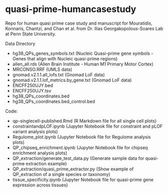 # quasi-prime-humancasestudy
Repo for human quasi prime case study and manuscript for Mouratidis, Konnaris, Chantzi, and Chan et al. from Dr. Ilias Georgakopolous-Soares Lab at Penn State University.

Data Directory
- hg38_QPs_genes_symbols.txt (Nucleic Quasi-prime gene symbols - Genes that align with Nucleic quasi-prime regions)
- allen_all.rds (Allen Brain Institute - Human M1 Primary Motor Cortex)
- MRCONSO.RRF (UMLS data)
- gnomad.v2.1.1.all_lofs.txt (Gnomad LoF data)
- gnomad.v2.1.1.lof_metrics.by_gene.txt (Gnomad LoF data)
- ENCFF250UJY.bed
- ENCFF250UJY.tsv
- hg38_QPs_coordinates.bed
- hg38_QPs_coordinates.bed_control.bed
  
Code:
- qp-singlecell-published.Rmd (R Markdown file for all single cell plots)
- constraintandpLOF.ipynb (Jupyter Notebook file for constraint and pLOF variant analysis plots)
- Regulome_plot.ipynb (Jupyter Notebook file for Regulome analysis plots)
- QP_chipseq_enrichment.ipynb (Jupyter Notebook file for chipseq enrichment analysis plots)
- QP_extraction/generate_test_data.py (Generate sample data for quasi-prime extraction example)
- QP_extraction/quasi_prime_extractor.py (Show example of QP_extraction of a single species or taxonomy)
- tissue_specificity.ipynb (Jupyter Notebook file for quasi-prime gene expression across tissues)
